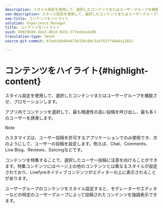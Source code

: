 ```yaml
---
description: スタイル設定を使用して、選択したコンテンツまたはユーザーグループを機能させ、プロモーションします。
seo-description: スタイル設定を使用して、選択したコンテンツまたはユーザーグループを機能させ、プロモーションします。
seo-title: コンテンツをハイライト
solution: Experience Manager
title: コンテンツをハイライト
uuid: 89876b89-3ee2-40cd-9431-377e43ea1e89
translation-type: tm+mt
source-git-commit: 67aeb3de964473b326c88c3a3f81ff48a6a12652

---
```



# コンテンツをハイライト{#highlight-content}

スタイル設定を使用して、選択したコンテンツまたはユーザーグループを機能させ、プロモーションします。

アプリ内でコンテンツを選択して、最も関連性の高い投稿を呼び出し、最も多くのユーザーを誘導します。

>[!NOTE]
>
>カスタマイズは、ユーザー投稿を許可するアプリケーションでのみ使用でき、次のようにして、ユーザーの投稿を設定します。例えば、Chat、Comments、Live Blog、Reviews、Ssiicingなどです。

コンテンツを特集することで、選択したユーザー投稿に注意を向けることができます。特集コンテンツにはページ上の他のコンテンツとは異なるスタイルが設定されており、Livefyreネイティブコンテンツがエディターの上に表示されることがあります。

ユーザーグループのコンテンツをスタイル設定すると、モデレーターやエディターなどの特定のユーザーグループによって投稿されたコンテンツを強調表示できます。
